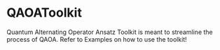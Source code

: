 # QAOAToolkit

Quantum Alternating Operator Ansatz Toolkit is meant to streamline the process of QAOA. Refer to Examples on how to use the toolkit!